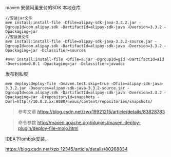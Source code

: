 
maven 安装阿里支付的SDK
本地仓库
```
//安装jar文件
mvn install:install-file -Dfile=alipay-sdk-java-3.3.2.jar -DgroupId=com.alipay.sdk -DartifactId=alipay-sdk-java -Dversion=3.3.2 -Dpackaging=jar
//安装源文件
mvn install:install-file -Dfile=alipay-sdk-java-3.3.2-source.jar -DgroupId=com.alipay.sdk -DartifactId=alipay-sdk-java -Dversion=3.3.2 -Dpackaging=jar -Dclassifier=sources

#mvn install:install-file -Dfile=a.jar -DgroupId=gid -DartifactId=aid -Dversion=0.0.1 -Dpackaging=jar -Dclassifier=javadoc
```

发布到私服
```
mvn deploy:deploy-file -Dmaven.test.skip=true -Dfile=alipay-sdk-java-3.3.2.jar -Dsources=alipay-sdk-java-3.3.2-source.jar -DgroupId=com.alipay.sdk -DartifactId=alipay-sdk-java -Dversion=3.3.2 -Dpackaging=jar -DrepositoryId=snapshots -Durl=http://10.0.2.xx:8080/nexus/content/repositories/snapshots/

```

>参考文章
https://blog.csdn.net/zwx19921215/article/details/83828783

>命令参数
http://maven.apache.org/plugins/maven-deploy-plugin/deploy-file-mojo.html

IDEA下lombok安装，

https://blog.csdn.net/xzp_12345/article/details/80268834
